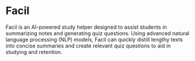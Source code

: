 # Facil
Facil is an AI-powered study helper designed to assist students in summarizing notes and generating quiz questions. Using advanced natural language processing (NLP) models, Facil can quickly distill lengthy texts into concise summaries and create relevant quiz questions to aid in studying and retention.
